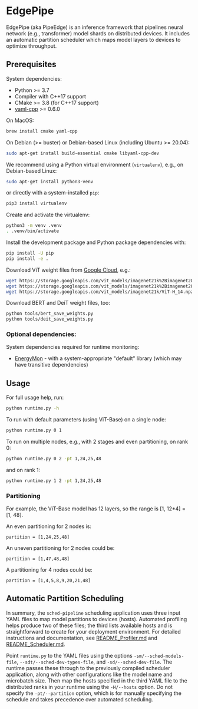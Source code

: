 # EdgePipe

EdgePipe (aka PipeEdge) is an inference framework that pipelines neural network (e.g., transformer) model shards on distributed devices.
It includes an automatic partition scheduler which maps model layers to devices to optimize throughput.


## Prerequisites

System dependencies:

* Python >= 3.7
* Compiler with C++17 support
* CMake >= 3.8 (for C++17 support)
* [yaml-cpp](https://github.com/jbeder/yaml-cpp) >= 0.6.0

On MacOS:

```sh
brew install cmake yaml-cpp
```

On Debian (>= buster) or Debian-based Linux (including Ubuntu >= 20.04):

```sh
sudo apt-get install build-essential cmake libyaml-cpp-dev
```

We recommend using a Python virtual environment (`virtualenv`), e.g., on Debian-based Linux:

```sh
sudo apt-get install python3-venv
```

or directly with a system-installed `pip`:

```sh
pip3 install virtualenv
```

Create and activate the virtualenv:

```sh
python3 -m venv .venv
. .venv/bin/activate
```

Install the development package and Python package dependencies with:

```sh
pip install -U pip
pip install -e .
```

Download ViT weight files from [Google Cloud](https://console.cloud.google.com/storage/browser/vit_models;tab=objects?pageState=(%22StorageObjectListTable%22:(%22f%22:%22%255B%255D%22))&prefix=&forceOnObjectsSortingFiltering=false), e.g.:

```sh
wget https://storage.googleapis.com/vit_models/imagenet21k%2Bimagenet2012/ViT-B_16-224.npz
wget https://storage.googleapis.com/vit_models/imagenet21k%2Bimagenet2012/ViT-L_16-224.npz
wget https://storage.googleapis.com/vit_models/imagenet21k/ViT-H_14.npz
```

Download BERT and DeiT weight files, too:

```sh
python tools/bert_save_weights.py
python tools/deit_save_weights.py
```

### Optional dependencies:

System dependencies required for runtime monitoring:

* [EnergyMon](https://github.com/energymon/energymon) - with a system-appropriate "default" library (which may have transitive dependencies)


## Usage

For full usage help, run:

```sh
python runtime.py -h
```

To run with default parameters (using ViT-Base) on a single node:

```sh
python runtime.py 0 1
```

To run on multiple nodes, e.g., with 2 stages and even partitioning, on rank 0:

```sh
python runtime.py 0 2 -pt 1,24,25,48
```

and on rank 1:

```sh
python runtime.py 1 2 -pt 1,24,25,48
```

### Partitioning

For example, the ViT-Base model has 12 layers, so the range is [1, 12*4] = [1, 48].

An even partitioning for 2 nodes is:
```
partition = [1,24,25,48]
```

An uneven partitioning for 2 nodes could be:
```
partition = [1,47,48,48]
```

A partitioning for 4 nodes could be:
```
partition = [1,4,5,8,9,20,21,48]
```


## Automatic Partition Scheduling

In summary, the `sched-pipeline` scheduling application uses three input YAML files to map model partitions to devices (hosts).
Automated profiling helps produce two of these files; the third lists available hosts and is straightforward to create for your deployment environment.
For detailed instructions and documentation, see [README_Profiler.md](README_Profiler.md) and [README_Scheduler.md](README_Scheduler.md).

Point `runtime.py` to the YAML files using the options `-sm/--sched-models-file`, `--sdt/--sched-dev-types-file`, and `-sd/--sched-dev-file`.
The runtime passes these through to the previously compiled scheduler application, along with other configurations like the model name and microbatch size.
Then map the hosts specified in the third YAML file to the distributed ranks in your runtime using the `-H/--hosts` option.
Do not specify the `-pt/--partition` option, which is for manually specifying the schedule and takes precedence over automated scheduling.
